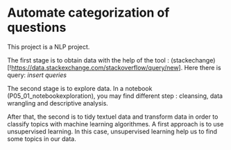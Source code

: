 # Automate categorization of questions

This project is a NLP project.

The first stage is to obtain data with the help of the tool : (stackechange)[!https://data.stackexchange.com/stackoverflow/query/new]. Here there is query: 
*insert queries*

The second stage is to explore data. In a notebook (P05_01_notebookexploration), you may find different step : cleansing, data wrangling and descriptive analysis. 

After that, the second is to tidy textuel data and transform data in order to classify topics with machine learning algorithmes. A first approach is to use unsupervised learning. In this case, unsupervised learning help us to find some topics in our data.